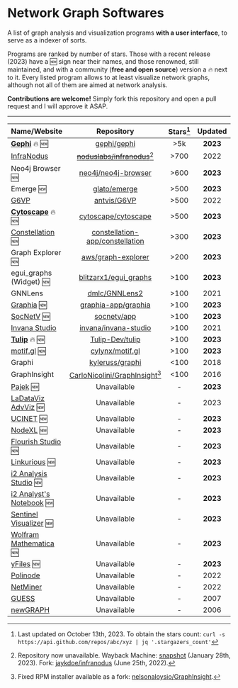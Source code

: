 # Network Graph Softwares

A list of graph analysis and visualization programs **with a user interface**, to serve as a indexer of sorts.

Programs are ranked by number of stars. Those with a recent release (2023) have a :new: sign near their names, and those renowned, still maintained, and with a community (**free and open source**) version a :fire: next to it.
Every listed program allows to at least visualize network graphs, although not all of them are aimed at network analysis.

**Contributions are welcome!** Simply fork this repository and open a pull request and I will approve it ASAP.

___

| Name/Website | Repository | Stars[^1] | Updated | License | FOSS |
| --- | :---: | :---: | :---: | :---: | :---: |
| **[Gephi](https://gephi.org/)** :fire: :new: | [gephi/gephi](https://github.com/gephi/gephi) | >5k | **2023** | GPL | :white_check_mark: |
| [InfraNodus](https://infranodus.com/) | ~~[noduslabs/infranodus](https://github.com/noduslabs/infranodus)~~[^2] | >700 | 2022 | AGPL | :white_check_mark: |
| Neo4j Browser :new: | [neo4j/neo4j-browser](https://github.com/neo4j/neo4j-browser) | >600 | **2023** | GPL | :white_check_mark: |
| Emerge :new: | [glato/emerge](https://github.com/glato/emerge) | >500 | **2023** | MIT | :white_check_mark: |
| [G6VP](https://insight.antv.antgroup.com/) | [antvis/G6VP](https://github.com/antvis/G6VP) | >500 | 2022 | Apache | :white_check_mark: |
| **[Cytoscape](https://cytoscape.org/)** :fire: :new: | [cytoscape/cytoscape](https://github.com/cytoscape/cytoscape) | >500 | **2023** | LGPL | :white_check_mark: |
| [Constellation](https://www.constellation-app.com/) :new: | [constellation-app/constellation](https://github.com/constellation-app/constellation) | >300 | **2023** | Apache | :white_check_mark: |
| Graph Explorer :new: | [aws/graph-explorer](https://github.com/aws/graph-explorer) | >200 | **2023** | Apache | :white_check_mark: |
| egui_graphs (Widget) :new: | [blitzarx1/egui_graphs](https://github.com/blitzarx1/egui_graphs) | >100 | **2023** | MIT | :white_check_mark: |
| GNNLens | [dmlc/GNNLens2](https://github.com/dmlc/GNNLens2) | >100 | 2021 | Apache | :white_check_mark: |
| [Graphia](https://graphia.app/) :new: | [graphia-app/graphia](https://github.com/graphia-app/graphia) | >100 | **2023** | GPL | :white_check_mark: |
| [SocNetV](https://socnetv.org/) :new: | [socnetv/app](https://github.com/socnetv/app) | >100 | **2023** | GPL | :white_check_mark: |
| [Invana Studio](https://invana.io/) | [invana/invana-studio](https://github.com/invana/invana-studio) | >100 | 2021 | Apache | :white_check_mark: |
| **[Tulip](https://tulip.labri.fr/site/)** :fire: :new: | [Tulip-Dev/tulip](https://github.com/Tulip-Dev/tulip) | >100 | **2023** | LGPL | :white_check_mark: |
| [motif.gl](https://www.cylynx.io/motif) :new: | [cylynx/motif.gl](https://github.com/cylynx/motif.gl) | >100 | **2023** | MIT | :white_check_mark: |
| Graphi | [kyleruss/graphi](https://github.com/kyleruss/graphi) | <100 | 2018 | MIT | :white_check_mark: |
| GraphInsight | [CarloNicolini/GraphInsight](https://github.com/CarloNicolini/GraphInsight)[^3] | <100 | 2016 | Custom | :white_check_mark: |
| [Pajek](http://mrvar.fdv.uni-lj.si/pajek/) :new: | Unavailable | - | **2023** | Freeware | :x: |
| [LaDataViz AdvViz](https://www.ladataviz.com/tools/advviz/network) :new: | Unavailable | - | 2023 | Freeware | :x: |
| [UCINET](https://sites.google.com/site/ucinetsoftware/) :new: | Unavailable | - | **2023** | Paid | :x: |
| [NodeXL](https://nodexlgraphgallery.org/) :new: | Unavailable | - | **2023** | Paid/Free | :x: |
| [Flourish Studio](https://flourish.studio/) :new: | Unavailable | - | **2023** | Paid/Free | :x: |
| [Linkurious](https://linkurious.com/) :new: | Unavailable | - | **2023** | Paid | :x: |
| [i2 Analysis Studio](https://support.i2group.com/s/analysis-studio) :new: | Unavailable | - | **2023** | Paid | :x: |
| [i2 Analyst's Notebook](https://support.i2group.com/s/analysts-notebook) :new: | Unavailable | - | **2023** | Paid | :x: |
| [Sentinel Visualizer](https://fmsasg.com/) :new: | Unavailable | - | **2023** | Paid | :x: |
| [Wolfram Mathematica](https://www.wolfram.com/mathematica/) :new: | Unavailable | - | **2023** | Paid | :x: |
| [yFiles](https://www.yworks.com/) :new: | Unavailable | - | **2023** | Paid | :x: |
| [Polinode](https://www.polinode.com/) | Unavailable | - | 2022 | Paid/Free | :x: |
| [NetMiner](http://www.netminer.com) | Unavailable | - | 2022 | Paid | :x: |
| [GUESS](http://graphexploration.cond.org/) | Unavailable | - | 2007 | GPL | :white_check_mark: |
| [newGRAPH](https://www.mi.sanu.ac.rs/newgraph) | Unavailable | - | 2006 | ? | :white_check_mark: |

[^1]: Last updated on October 13th, 2023. To obtain the stars count: `curl -s https://api.github.com/repos/abc/xyz | jq '.stargazers_count'`

[^2]: Repository now unavailable. Wayback Machine: [snapshot](https://web.archive.org/web/20230128005653/https://github.com/noduslabs/infranodus) (January 28th, 2023). Fork: [jaykdoe/infranodus](https://github.com/jaykdoe/infranodus) (June 25th, 2022).

[^3]: Fixed RPM installer available as a fork: [nelsonaloysio/GraphInsight](https://github.com/nelsonaloysio/GraphInsight/releases/tag/1.3.3).
